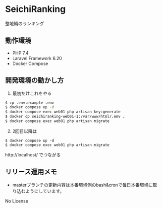 # SeichiRanking
整地鯖のランキング

## 動作環境
- PHP 7.4
- Laravel Framework 6.20
- Docker Compose

## 開発環境の動かし方

1. 最初だけこれをやる

```bash
$ cp .env.example .env
$ docker compose up -d
$ docker-compose exec web01 php artisan key:generate
$ docker cp seichiranking-web01-1:/var/www/html/.env .
$ docker compose exec web01 php artisan migrate
```

2. 2回目以降は

```
$ docker compose up -d
$ docker compose exec web01 php artisan migrate
```

http://localhost/ でつながる

## リリース運用メモ
- masterブランチの更新内容は本番環境側のbash&cronで毎日本番環境に取り込むようにしています。

No License
